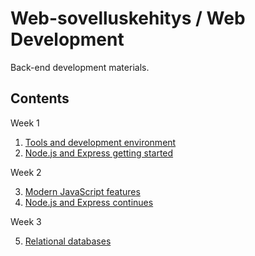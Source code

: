 # Web-sovelluskehitys / Web Development

Back-end development materials.

## Contents

Week 1

1. [Tools and development environment](01-tools-env.md)
2. [Node.js and Express getting started](02-node-express.md)

Week 2

3. [Modern JavaScript features](03-javascript-features.md)
4. [Node.js and Express continues](04-node-express-2.md)

Week 3

5. [Relational databases](05-databases.md)
